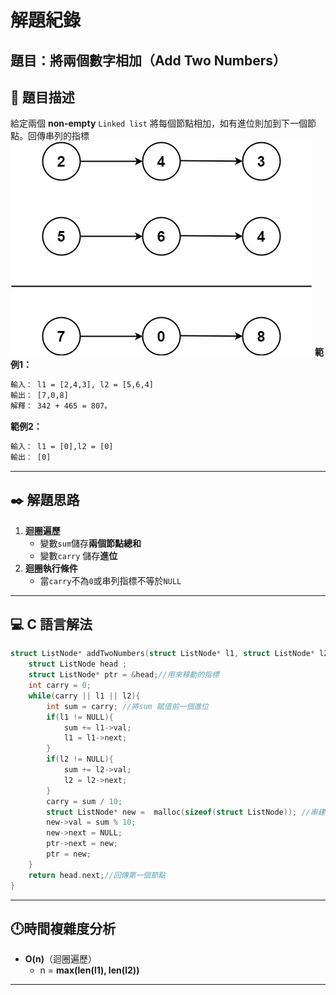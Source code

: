# 解題紀錄

## 題目：將兩個數字相加（Add Two Numbers）

## 📙 題目描述
給定兩個 **non-empty** ``Linked list``
將每個節點相加，如有進位則加到下一個節點。回傳串列的指標 
![alt text](/resource/addtwonumber1.jpg)
**範例1：**
```txt
輸入： l1 = [2,4,3], l2 = [5,6,4]
輸出： [7,0,8]
解釋： 342 + 465 = 807。
```
**範例2：**
```txt
輸入： l1 = [0],l2 = [0]
輸出： [0]
```
---

## ✒️ 解題思路
1. **迴圈遍歷**
    - 變數``sum``儲存**兩個節點總和**
    - 變數``carry`` 儲存**進位**  
2. **迴圈執行條件**
    -  當``carry``不為``0``或串列指標不等於``NULL``
   
---

## 💻 C 語言解法

```c
struct ListNode* addTwoNumbers(struct ListNode* l1, struct ListNode* l2) {
    struct ListNode head ;
    struct ListNode* ptr = &head;//用來移動的指標
    int carry = 0;
    while(carry || l1 || l2){
        int sum = carry; //將sum 賦值前一個進位
        if(l1 != NULL){
            sum += l1->val;
            l1 = l1->next;
        }
        if(l2 != NULL){
            sum += l2->val;
            l2 = l2->next;
        }
        carry = sum / 10;
        struct ListNode* new =  malloc(sizeof(struct ListNode)); //串建新節點
        new->val = sum % 10;
        new->next = NULL;
        ptr->next = new;
        ptr = new;
    }
    return head.next;//回傳第一個節點 
}
```

---
##  🕛時間複雜度分析
- **O(n)**（迴圈遍歷）
    - n = **max(len(l1), len(l2))**
---
